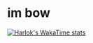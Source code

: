 # im bow
[![Harlok's WakaTime stats](https://github-readme-stats.vercel.app/api/wakatime?username=y3flamex)](https://github.com/anuraghazra/github-readme-stats)
